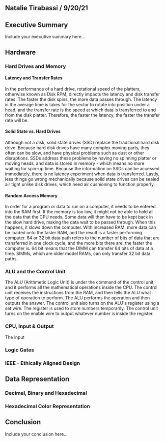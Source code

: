 ## Natalie Tirabassi / 9/20/21

## Executive Summary 
Include your executive summary here...

## Hardware
### Hard Drives and Memory
#### Latency and Transfer Rates
In the performance of a hard drive, rotational speed of the platters, otherwise known as Disk RPM, directly impacts the latency and disk transfer rates. The faster the disk spins, the more data passes through. The latency is the average time is takes for the sector to rotate into position under a head, and the transfer rate is the speed at which data is transferred to and from the disk platter. Therefore, the faster the latency, the faster the transfer rate will be.
#### Solid State vs. Hard Drives
Although not a disk, solid state drives (SSD) replace the traditional hard disk drive. Because hard disk drives have many complex moving parts, they often can be slow, and have physical problems such as dust or other disruptions. SSDs address these problems by having no spinning platter or moving heads, and data is stored in memory - which means no more waiting for spin-up time. Because the information on SSDs can be accessed immediately, there is no latency experiment when data is transferred. Lastly, less things go wrong mechanically because solid state drives can be sealed air tight unlike disk drives, which need air cushioning to function properly.
#### Random Access Memory
In order for a program or data to run on a computer, it needs to be entered into the RAM first. If the memory is too low, it might not be able to hold all the data that the CPU needs. Some data will then have to be kept back in the slow hard drive, making the data wait to be passed through. When this happens, it slows down the computer. With increased RAM, more data can be loaded onto the faster RAM, and the result is a faster performing computer.
64 or 32 bit data path refers to the number of bits of data that are transferred in one clock cycle, and the more bits there are, the faster the computer is. 64 bit means that the DIMM can transfer 64 bits of data at a time. SIMMs, which are older model RAMs, can only transfer 32 bit data paths.
### ALU and the Control Unit
The ALU (Arithmetic Logic Unit) is under the command of the control unit, and it performs all the mathematical operations inside the CPU. The control unit receives the instructions from the RAM, and then tells the ALU what type of operation to perform. The ALU performs the operation and then outputs the answer. The control unit also turns on the ALU's register using a set wire. The register is used to store numbers temporarily. The control unit turns on the enable wire to output whatever number is inside the register.
### CPU, Input & Output
The input 
### Logic Gates 
### IEEE - Ethically Aligned Design

## Data Representation
### Decimal, Binary and Hexadecimal
### Hexadecimal Color Representation

## Conclusion
Include your conclusion here...
